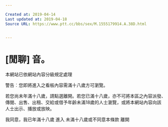 ```yaml
---

Created at: 2019-04-14
Last updated at: 2019-04-18
Source URL: https://www.ptt.cc/bbs/sex/M.1555179914.A.38D.html


---
```


# [閒聊] 音。


本網站已依網站內容分級規定處理

警告︰您即將進入之看板內容需滿十八歲方可瀏覽。

若您尚未年滿十八歲，請點選離開。若您已滿十八歲，亦不可將本區之內容派發、傳閱、出售、出租、交給或借予年齡未滿18歲的人士瀏覽，或將本網站內容向該人士出示、播放或放映。

我同意，我已年滿十八歲
進入
未滿十八歲或不同意本條款
離開


